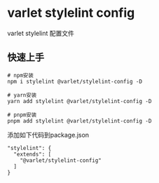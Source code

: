 # varlet stylelint config
varlet stylelint 配置文件

## 快速上手

```shell
# npm安装
npm i stylelint @varlet/stylelint-config -D

# yarn安装
yarn add stylelint @varlet/stylelint-config -D

# pnpm安装
pnpm add stylelint @varlet/stylelint-config -D
```

添加如下代码到package.json
```
"stylelint": {
  "extends": [
    "@varlet/stylelint-config"
  ]
}
```

